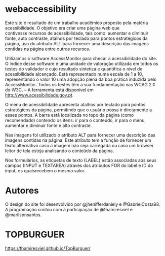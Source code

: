 # webaccessibility

Este site é resultado de um trabalho acadêmico proposto pela matéria acessibilidade. 
O objetivo era criar uma página web que contivesse recursos de acessibilidade, tais como: aumentar e diminuir fonte, auto contraste, 
atalhos por teclado para pontos estratégicos da página, uso do atributo ALT para fornecer uma descrição das imagens contidas na página 
entre outros recursos.

Utilizamos o software AccessMonitor para checar a acessibilidade do site. O índice desse software é uma unidade de valoração utilizada 
em todos os testes do validador e cujo resultado sintetiza e quantifica o nível de acessibilidade alcançado. Está representado numa
escala de 1 a 10, representando o valor 10 uma adopção plena da boa prática induzida pelo AccessMonitor. Todos os testes têm a sua 
fundamentação nas WCAG 2.0 do W3C. – A ferramenta está disponível em http://www.acessibilidade.gov.pt.

O menu de acessibilidade apresenta atalhos por teclado para pontos estratégicos da página, permitindo que o usuário possa ir 
diretamente a esses pontos. A barra está localizada no topo da página (como recomendado) contendo os itens: ir para o conteúdo, 
ir para o menu, aumentar e diminuir fonte e alto contraste.

Nas imagens foi utilizado o atributo ALT para fornecer uma descrição das imagens contidas na página. Este atributo tem a função de 
fornecer um texto alternativo caso a imagem não seja carregada ou caso um browser leitor de tela esteja analisando o conteúdo da página.

Nos formulários, as etiquetas de texto (LABEL) estão associadas aos seus campos (INPUT e TEXTAREA) através dos atributos 
FOR do label e ID do input, os quaisrecebem o mesmo valor. 

# Autores

O design do site foi desenvolvido por @jhenifferdaniely e @GabrielCosta98.
A programação contou com a participação de @thamiresviel e @marilsonsantos.

# TOPBURGUER 
https://thamiresviel.github.io/TopBurguer/
